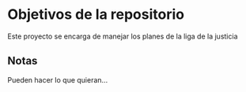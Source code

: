 # Objetivos de la repositorio

Este proyecto se encarga de manejar los planes de la liga de la justicia

## Notas

Pueden hacer lo que quieran...

##
